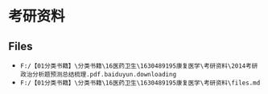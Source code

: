 # 考研资料

## Files

- `F:/【01分类书籍】\分类书籍\16医药卫生\1630489195康复医学\考研资料\2014考研政治分析题预测总结梳理.pdf.baiduyun.downloading`
- `F:/【01分类书籍】\分类书籍\16医药卫生\1630489195康复医学\考研资料\files.md`
